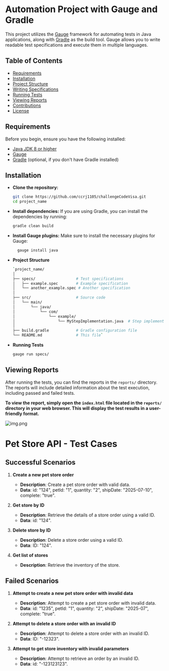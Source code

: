 # Automation Project with Gauge and Gradle

This project utilizes the [Gauge](https://gauge.org/) framework for automating tests in Java applications, along with [Gradle](https://gradle.org/) as the build tool. Gauge allows you to write readable test specifications and execute them in multiple languages.

## Table of Contents

- [Requirements](#requirements)
- [Installation](#installation)
- [Project Structure](#project-structure)
- [Writing Specifications](#writing-specifications)
- [Running Tests](#running-tests)
- [Viewing Reports](#viewing-reports)
- [Contributions](#contributions)
- [License](#license)

## Requirements

Before you begin, ensure you have the following installed:

- [Java JDK 8 or higher](https://www.oracle.com/java/technologies/javase-jdk11-downloads.html)
- [Gauge](https://docs.gauge.org/getting_started/installing-gauge?os=macos&language=java&ide=vscode)
- [Gradle](https://gradle.org/install/) (optional, if you don't have Gradle installed)

## Installation

* **Clone the repository:**

   ```bash
   git clone https://github.com/ccrj1105/challengeCodeVisa.git
   cd project_name
* **Install dependencies:**
   If you are using Gradle, you can install the dependencies by running:

    ```bash
    gradle clean build

* **Install Gauge plugins:**
Make sure to install the necessary plugins for Gauge:
     ```bash
       gauge install java
* **Project Structure**
    ```bash
   `project_name/
   │
   ├── specs/                  # Test specifications
   │   ├── example.spec        # Example specification
   │   └── another_example.spec # Another specification
   │
   ├── src/                    # Source code
   │   └── main/
   │       └── java/
   │           └── com/
   │               └── example/
   │                   └── MyStepImplementation.java  # Step implementation
   │
   ├── build.gradle            # Gradle configuration file
   └── README.md               # This file`
  
* **Running Tests**
    ```bash
    gauge run specs/

## Viewing Reports

After running the tests, you can find the reports in the `reports/` directory. The reports will include detailed information about the test execution, including passed and failed tests.

**To view the report, simply open the `index.html` file located in the `reports/` directory in your web browser. This will display the test results in a user-friendly format.**

![img.png](img.png)

# Pet Store API - Test Cases

## Successful Scenarios

1. **Create a new pet store order**
    - **Description**: Create a pet store order with valid data.
    - **Data**: id: "124", petId: "1", quantity: "2", shipDate: "2025-07-10", complete: "true".

2. **Get store by ID**
    - **Description**: Retrieve the details of a store order using a valid ID.
    - **Data**: id: "124".

3. **Delete store by ID**
    - **Description**: Delete a store order using a valid ID.
    - **Data**: ID: "124".

4. **Get list of stores**
    - **Description**: Retrieve the inventory of the store.

## Failed Scenarios

1. **Attempt to create a new pet store order with invalid data**
    - **Description**: Attempt to create a pet store order with invalid data.
    - **Data**: id: "1235", petId: "1", quantity: "2", shipDate: "2025-07", complete: "true".

2. **Attempt to delete a store order with an invalid ID**
    - **Description**: Attempt to delete a store order with an invalid ID.
    - **Data**: ID: "-12323".

3. **Attempt to get store inventory with invalid parameters**
    - **Description**: Attempt to retrieve an order by an invalid ID.
    - **Data**: id: "-123123123".

